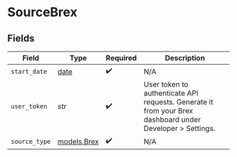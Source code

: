 # SourceBrex


## Fields

| Field                                                                                                     | Type                                                                                                      | Required                                                                                                  | Description                                                                                               |
| --------------------------------------------------------------------------------------------------------- | --------------------------------------------------------------------------------------------------------- | --------------------------------------------------------------------------------------------------------- | --------------------------------------------------------------------------------------------------------- |
| `start_date`                                                                                              | [date](https://docs.python.org/3/library/datetime.html#date-objects)                                      | :heavy_check_mark:                                                                                        | N/A                                                                                                       |
| `user_token`                                                                                              | *str*                                                                                                     | :heavy_check_mark:                                                                                        | User token to authenticate API requests. Generate it from your Brex dashboard under Developer > Settings. |
| `source_type`                                                                                             | [models.Brex](../models/brex.md)                                                                          | :heavy_check_mark:                                                                                        | N/A                                                                                                       |
